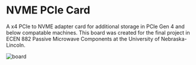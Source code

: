 # NVME PCIe Card

A x4 PCIe to NVME adapter card for additional storage in PCIe Gen 4 and below compatable machines.
This board was created for the final project in ECEN 882 Passive Microwave Components at the University of Nebraska-Lincoln.

![board](assets/production.jpeg)

